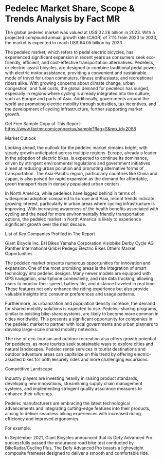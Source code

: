 # Pedelec Market Share, Scope & Trends Analysis by Fact MR
The global pedelec market was valued at US$ 32.26 billion in 2023. With a projected compound annual growth rate (CAGR) of 7.1% from 2023 to 2033, the market is expected to reach US$ 64.05 billion by 2033.

The pedelec market, which refers to pedal electric bicycles, has experienced significant expansion in recent years as consumers seek eco-friendly, efficient, and cost-effective transportation alternatives. Pedelecs, or electric-assist bicycles, are designed to combine traditional pedal power with electric motor assistance, providing a convenient and sustainable mode of travel for urban commuters, fitness enthusiasts, and recreational riders alike. With growing concerns about climate change, urban congestion, and fuel costs, the global demand for pedelecs has surged, especially in regions where cycling is already integrated into the culture, such as Europe and parts of Asia. Additionally, governments around the world are promoting electric mobility through subsidies, tax incentives, and the development of cycling infrastructure, further supporting market growth.

Get Free Sample Copy of This Report-https://www.factmr.com/connectus/sample?flag=S&rep_id=2068

Market Outlook

Looking ahead, the outlook for the pedelec market remains bright, with steady growth anticipated across multiple regions. Europe, already a leader in the adoption of electric bikes, is expected to continue its dominance, driven by stringent environmental regulations and government initiatives aimed at reducing urban pollution and promoting alternative forms of transportation. The Asia-Pacific region, particularly countries like China and Japan, is also poised for rapid expansion as the demand for affordable, green transport rises in densely populated urban centers.

In North America, while pedelecs have lagged behind in terms of widespread adoption compared to Europe and Asia, recent trends indicate growing interest, particularly in urban areas where cycling infrastructure is improving. With increasing awareness of the health benefits associated with cycling and the need for more environmentally friendly transportation options, the pedelec market in North America is likely to experience significant growth over the next decade.

List of Key Companies Profiled in The Report

Giant Bicycle Inc.
BH Bikes
Yamaha Corporation
Visiobike
Derby Cycle AG
Panther International GmbH
Pedego Electric Bikes
Others
Market Opportunities

The pedelec market presents numerous opportunities for innovation and expansion. One of the most promising areas is the integration of smart technology into pedelec designs. Many newer models are equipped with GPS navigation, smartphone connectivity, and ride data tracking, allowing users to monitor their speed, battery life, and distance traveled in real time. These features not only enhance the riding experience but also provide valuable insights into consumer preferences and usage patterns.

Furthermore, as urbanization and population density increase, the demand for shared mobility solutions is expected to rise. Pedelec-sharing programs, similar to existing bike-share systems, are likely to become more common in cities worldwide. This presents a significant opportunity for companies in the pedelec market to partner with local governments and urban planners to develop large-scale shared mobility networks.

The rise of eco-tourism and outdoor recreation also offers growth potential for pedelecs, as more tourists seek sustainable ways to explore cities and natural landscapes. Pedelec rental services in tourist destinations and outdoor adventure areas can capitalize on this trend by offering electric-assisted bikes for both leisurely rides and more challenging excursions.

Competitive Landscape

Industry players are investing heavily in raising product standards, developing new innovations, streamlining supply chain management systems, and implementing stringent quality assurance measures to enhance their offerings.

Pedelec manufacturers are embracing the latest technological advancements and integrating cutting-edge features into their products, aiming to deliver seamless biking experiences with increased riding efficiency and improved ergonomics.

For example:

In September 2021, Giant Bicycles announced that its Defy Advanced Pro successfully passed the endurance road bike test conducted by BikeRadar/Cycling Plus. The Defy Advanced Pro boasts a lightweight composite frameset designed to deliver a smooth and comfortable ride.

